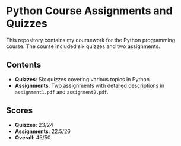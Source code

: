 # Python Course Assignments and Quizzes

This repository contains my coursework for the Python programming course. The course included six quizzes and two assignments.

## Contents

- **Quizzes**: Six quizzes covering various topics in Python.
- **Assignments**: Two assignments with detailed descriptions in `assignment1.pdf` and `assignment2.pdf`.

## Scores

- **Quizzes**: 23/24
- **Assignments**: 22.5/26
- **Overall**: 45/50

